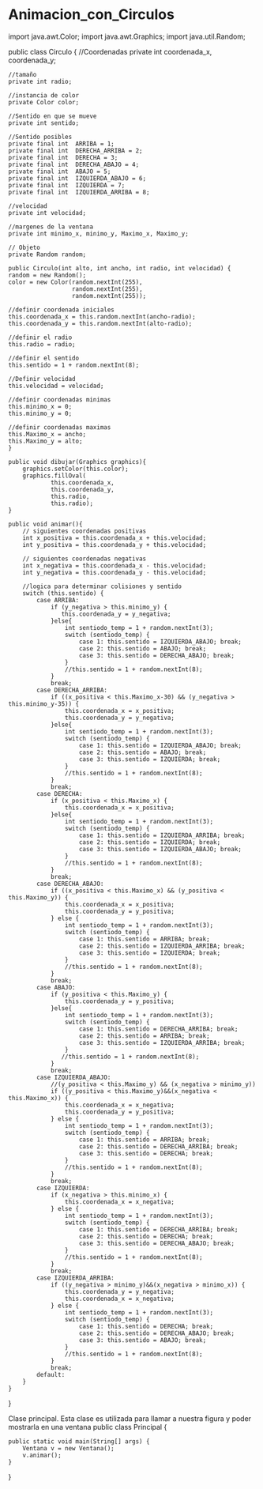 # Animacion_con_Circulos
import java.awt.Color;
import java.awt.Graphics;
import java.util.Random;

public class Circulo {
    //Coordenadas
    private int coordenada_x, coordenada_y;
    
    //tamaño
    private int radio;
    
    //instancia de color
    private Color color;
    
    //Sentido en que se mueve
    private int sentido;
    
    //Sentido posibles
    private final int  ARRIBA = 1;
    private final int  DERECHA_ARRIBA = 2;
    private final int  DERECHA = 3;
    private final int  DERECHA_ABAJO = 4;
    private final int  ABAJO = 5;
    private final int  IZQUIERDA_ABAJO = 6;
    private final int  IZQUIERDA = 7;
    private final int  IZQUIERDA_ARRIBA = 8;
    
    //velocidad
    private int velocidad;
    
    //margenes de la ventana
    private int minimo_x, minimo_y, Maximo_x, Maximo_y;
    
    // Objeto
    private Random random;

    public Circulo(int alto, int ancho, int radio, int velocidad) {
    random = new Random();
    color = new Color(random.nextInt(255), 
                      random.nextInt(255), 
                      random.nextInt(255));    
    
    //definir coordenada iniciales
    this.coordenada_x = this.random.nextInt(ancho-radio);
    this.coordenada_y = this.random.nextInt(alto-radio);
    
    //definir el radio
    this.radio = radio;
    
    //definir el sentido
    this.sentido = 1 + random.nextInt(8);
    
    //Definir velocidad
    this.velocidad = velocidad;
    
    //definir coordenadas minimas
    this.minimo_x = 0;
    this.minimo_y = 0;
    
    //definir coordenadas maximas
    this.Maximo_x = ancho;
    this.Maximo_y = alto;
    }            
    
    public void dibujar(Graphics graphics){
        graphics.setColor(this.color);
        graphics.fillOval(
                this.coordenada_x, 
                this.coordenada_y, 
                this.radio, 
                this.radio);        
    }
    
    public void animar(){
        // siguientes coordenadas positivas
        int x_positiva = this.coordenada_x + this.velocidad;
        int y_positiva = this.coordenada_y + this.velocidad;
        
        // siguientes coordenadas negativas
        int x_negativa = this.coordenada_x - this.velocidad;
        int y_negativa = this.coordenada_y - this.velocidad;
    
        //logica para determinar colisiones y sentido
        switch (this.sentido) {
            case ARRIBA:   
                if (y_negativa > this.minimo_y) {
                   this.coordenada_y = y_negativa;
                }else{
                    int sentiodo_temp = 1 + random.nextInt(3);
                    switch (sentiodo_temp) {
                        case 1: this.sentido = IZQUIERDA_ABAJO; break;                            
                        case 2: this.sentido = ABAJO; break;                            
                        case 3: this.sentido = DERECHA_ABAJO; break;                                                                             
                    }
                    //this.sentido = 1 + random.nextInt(8);
                }
                break;
            case DERECHA_ARRIBA:      
                if ((x_positiva < this.Maximo_x-30) && (y_negativa > this.minimo_y-35)) {
                    this.coordenada_x = x_positiva;
                    this.coordenada_y = y_negativa;
                }else{
                    int sentiodo_temp = 1 + random.nextInt(3);
                    switch (sentiodo_temp) {
                        case 1: this.sentido = IZQUIERDA_ABAJO; break;                            
                        case 2: this.sentido = ABAJO; break;                            
                        case 3: this.sentido = IZQUIERDA; break;                                                                             
                    }
                    //this.sentido = 1 + random.nextInt(8);
                }
                break;
            case DERECHA:                
                if (x_positiva < this.Maximo_x) {
                    this.coordenada_x = x_positiva;
                }else{
                    int sentiodo_temp = 1 + random.nextInt(3);
                    switch (sentiodo_temp) {
                        case 1: this.sentido = IZQUIERDA_ARRIBA; break;                            
                        case 2: this.sentido = IZQUIERDA; break;                            
                        case 3: this.sentido = IZQUIERDA_ABAJO; break;                                                                             
                    }
                    //this.sentido = 1 + random.nextInt(8);
                }
                break;
            case DERECHA_ABAJO:                
                if ((x_positiva < this.Maximo_x) && (y_positiva < this.Maximo_y)) {
                    this.coordenada_x = x_positiva;
                    this.coordenada_y = y_positiva;
                } else {
                    int sentiodo_temp = 1 + random.nextInt(3);
                    switch (sentiodo_temp) {
                        case 1: this.sentido = ARRIBA; break;                            
                        case 2: this.sentido = IZQUIERDA_ARRIBA; break;                            
                        case 3: this.sentido = IZQUIERDA; break;                                                                             
                    }
                    //this.sentido = 1 + random.nextInt(8);
                }
                break;
            case ABAJO: 
                if (y_positiva < this.Maximo_y) {
                    this.coordenada_y = y_positiva;
                }else{
                    int sentiodo_temp = 1 + random.nextInt(3);
                    switch (sentiodo_temp) {
                        case 1: this.sentido = DERECHA_ARRIBA; break;                            
                        case 2: this.sentido = ARRIBA; break;                            
                        case 3: this.sentido = IZQUIERDA_ARRIBA; break;                                                                             
                    }
                   //this.sentido = 1 + random.nextInt(8); 
                }
                break;
            case IZQUIERDA_ABAJO: 
                //(y_positiva < this.Maximo_y) && (x_negativa > minimo_y))
                if ((y_positiva < this.Maximo_y)&&(x_negativa < this.Maximo_x)) {
                    this.coordenada_x = x_negativa;
                    this.coordenada_y = y_positiva;
                } else {
                    int sentiodo_temp = 1 + random.nextInt(3);
                    switch (sentiodo_temp) {
                        case 1: this.sentido = ARRIBA; break;                            
                        case 2: this.sentido = DERECHA_ARRIBA; break;                            
                        case 3: this.sentido = DERECHA; break;                                                                             
                    }
                    //this.sentido = 1 + random.nextInt(8); 
                }
                break;
            case IZQUIERDA: 
                if (x_negativa > this.minimo_x) {
                    this.coordenada_x = x_negativa;
                } else {
                    int sentiodo_temp = 1 + random.nextInt(3);
                    switch (sentiodo_temp) {
                        case 1: this.sentido = DERECHA_ARRIBA; break;                            
                        case 2: this.sentido = DERECHA; break;                            
                        case 3: this.sentido = DERECHA_ABAJO; break;                                                                             
                    }
                    //this.sentido = 1 + random.nextInt(8);
                }
                break;
            case IZQUIERDA_ARRIBA: 
                if ((y_negativa > minimo_y)&&(x_negativa > minimo_x)) {
                    this.coordenada_y = y_negativa;
                    this.coordenada_x = x_negativa;
                } else {
                    int sentiodo_temp = 1 + random.nextInt(3);
                    switch (sentiodo_temp) {
                        case 1: this.sentido = DERECHA; break;                            
                        case 2: this.sentido = DERECHA_ABAJO; break;                            
                        case 3: this.sentido = ABAJO; break;                                                                             
                    }
                    //this.sentido = 1 + random.nextInt(8); 
                }
                break;
            default:                
        }
    }
}

Clase principal. Esta clase es utilizada para  llamar a nuestra figura y poder mostrarla en una ventana
public class Principal {

    public static void main(String[] args) {
        Ventana v = new Ventana();
        v.animar();
    }
}
